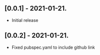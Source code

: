 ## [0.0.1] - 2021-01-21.

* Initial release


## [0.0.2] - 2021-01-21.

* Fixed pubspec.yaml to include github link
